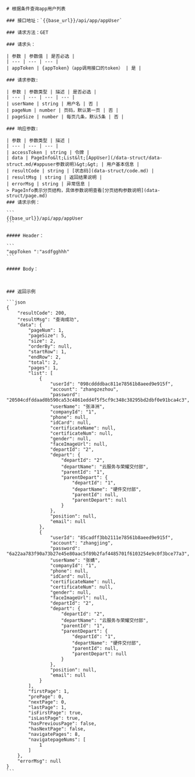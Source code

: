     # 根据条件查询app用户列表
    
    ### 接口地址：`{{base_url}}/api/app/appUser`
    
    ### 请求方法：GET
    
    ### 请求头：
    
    | 参数 | 参数值 | 是否必选 |
    | --- | --- | --- |
    | appToken | {appToken}（app调用接口的token） | 是 |
    
    ### 请求参数:
    
    | 参数 | 参数类型 | 描述 | 是否必选 |
    | --- | --- | --- | --- |
    | userName | string | 用户名 | 否 |
    | pageNum | number | 页码，默认第一页 | 否 |
    | pageSize | number | 每页几条，默认5条 | 否 |
    
    ### 响应参数:
    
    | 参数 | 参数类型 | 描述 |
    | --- | --- | --- |
    | accessToken | string | 令牌 |
    | data | PageInfo&lt;List&lt;[AppUser](/data-struct/data-struct.md/#appuser参数说明)&gt;&gt; | 用户基本信息 |
    | resultCode | string | [状态码](data-struct/code.md) |
    | resultMsg | string | 返回结果说明 |
    | errorMsg | string | 异常信息 |
    > PageInfo表示分页结构，具体参数说明查看[分页结构参数说明](data-struct/page.md)
    ### 请求示例：
    
    ```
    {{base_url}}/api/app/appUser
    ```
    
    ##### Header：
    
    ```
    "appToken ":"asdfgghhh"
    ```
    
    ##### Body：
    
    
    
    ### 返回示例
    
    ```json
    {
        "resultCode": 200,
        "resultMsg": "查询成功",
        "data": {
            "pageNum": 1,
            "pageSize": 5,
            "size": 2,
            "orderBy": null,
            "startRow": 1,
            "endRow": 2,
            "total": 2,
            "pages": 1,
            "list": [
                {
                    "userId": "098cddddbac811e78561b8aeed9e915f",
                    "account": "zhangzezhou",
                    "password": "20504cdfddaad0b590ca53c4861edd4f5f5cf9c348c38295bd2dbf0e91bca4c3",
                    "userName": "张泽洲",
                    "companyId": "1",
                    "phone": null,
                    "idCard": null,
                    "certificateName": null,
                    "certificateNum": null,
                    "gender": null,
                    "faceImageUrl": null,
                    "departId": "2",
                    "depart": {
                        "departId": "2",
                        "departName": "云服务与荣耀交付部",
                        "parentId": "1",
                        "parentDepart": {
                            "departId": "1",
                            "departName": "硬件交付部",
                            "parentId": null,
                            "parentDepart": null
                        }
                    },
                    "position": null,
                    "email": null
                },
                {
                    "userId": "85cadff3bb2111e78561b8aeed9e915f",
                    "account": "zhangjing",
                    "password": "6a22aa783f90a73b27e45e80aac5f89b2faf4485701f6103254e9c0f3bce77a3",
                    "userName": "张婧",
                    "companyId": "1",
                    "phone": null,
                    "idCard": null,
                    "certificateName": null,
                    "certificateNum": null,
                    "gender": null,
                    "faceImageUrl": null,
                    "departId": "2",
                    "depart": {
                        "departId": "2",
                        "departName": "云服务与荣耀交付部",
                        "parentId": "1",
                        "parentDepart": {
                            "departId": "1",
                            "departName": "硬件交付部",
                            "parentId": null,
                            "parentDepart": null
                        }
                    },
                    "position": null,
                    "email": null
                }
            ],
            "firstPage": 1,
            "prePage": 0,
            "nextPage": 0,
            "lastPage": 1,
            "isFirstPage": true,
            "isLastPage": true,
            "hasPreviousPage": false,
            "hasNextPage": false,
            "navigatePages": 8,
            "navigatepageNums": [
                1
            ]
        },
        "errorMsg": null
    }
    ```
    
    
    
    